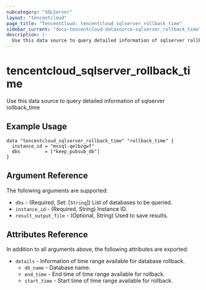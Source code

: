 ```yaml
---
subcategory: "SQLServer"
layout: "tencentcloud"
page_title: "TencentCloud: tencentcloud_sqlserver_rollback_time"
sidebar_current: "docs-tencentcloud-datasource-sqlserver_rollback_time"
description: |-
  Use this data source to query detailed information of sqlserver rollback_time
---
```


# tencentcloud_sqlserver_rollback_time

Use this data source to query detailed information of sqlserver rollback_time

## Example Usage

```hcl
data "tencentcloud_sqlserver_rollback_time" "rollback_time" {
  instance_id = "mssql-qelbzgwf"
  dbs         = ["keep_pubsub_db"]
}
```

## Argument Reference

The following arguments are supported:

* `dbs` - (Required, Set: [`String`]) List of databases to be queried.
* `instance_id` - (Required, String) Instance ID.
* `result_output_file` - (Optional, String) Used to save results.

## Attributes Reference

In addition to all arguments above, the following attributes are exported:

* `details` - Information of time range available for database rollback.
  * `db_name` - Database name.
  * `end_time` - End time of time range available for rollback.
  * `start_time` - Start time of time range available for rollback.


